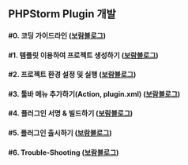## PHPStorm Plugin 개발
#### #0. 코딩 가이드라인 ([보람블로그](https://velog.io/@bona/PHPStorm-Plugin-%EA%B0%9C%EB%B0%9C))
#### #1. 템플릿 이용하여 프로젝트 생성하기 ([보람블로그](https://velog.io/@bona/PHPStorm-Plugin-%EA%B0%9C%EB%B0%9C-1.-%ED%85%9C%ED%94%8C%EB%A6%BF-%EC%9D%B4%EC%9A%A9%ED%95%98%EC%97%AC-%ED%94%84%EB%A1%9C%EC%A0%9D%ED%8A%B8-%EC%83%9D%EC%84%B1%ED%95%98%EA%B8%B0))
#### #2. 프로젝트 환경 설정 및 실행 ([보람블로그](https://velog.io/@bona/PHPStorm-Plugin-%EA%B0%9C%EB%B0%9C-2.-%ED%94%84%EB%A1%9C%EC%A0%9D%ED%8A%B8-%ED%99%98%EA%B2%BD-%EC%84%A4%EC%A0%95))
#### #3. 툴바 메뉴 추가하기(Action, plugin.xml) ([보람블로그](https://velog.io/@bona/PHPStorm-Plugin-%EA%B0%9C%EB%B0%9C-3.-%ED%88%B4%EB%B0%94-%EB%A9%94%EB%89%B4-%EC%B6%94%EA%B0%80%ED%95%98%EA%B8%B0Action-plugin.xml))
#### #4. 플러그인 서명 & 빌드하기 ([보람블로그](https://velog.io/@bona/PHPStorm-Plugin-%EA%B0%9C%EB%B0%9C-4.-%ED%94%8C%EB%9F%AC%EA%B7%B8%EC%9D%B8-%EC%84%9C%EB%AA%85-%EB%B9%8C%EB%93%9C%ED%95%98%EA%B8%B0))
#### #5. 플러그인 출시하기 ([보람블로그](https://velog.io/@bona/PHPStorm-Plugin-%EA%B0%9C%EB%B0%9C-5.-%ED%94%8C%EB%9F%AC%EA%B7%B8%EC%9D%B8-%EC%B6%9C%EC%8B%9C%ED%95%98%EA%B8%B0))
#### #6. Trouble-Shooting ([보람블로그](https://velog.io/@bona/PHPStorm-Plugin-%EA%B0%9C%EB%B0%9C-6.-trouble-shooting))
